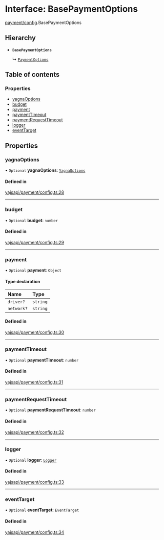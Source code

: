# Interface: BasePaymentOptions

[payment/config](../modules/payment_config).BasePaymentOptions

## Hierarchy

- **`BasePaymentOptions`**

  ↳ [`PaymentOptions`](payment_payments.PaymentOptions)

## Table of contents

### Properties

- [yagnaOptions](payment_config.BasePaymentOptions#yagnaoptions)
- [budget](payment_config.BasePaymentOptions#budget)
- [payment](payment_config.BasePaymentOptions#payment)
- [paymentTimeout](payment_config.BasePaymentOptions#paymenttimeout)
- [paymentRequestTimeout](payment_config.BasePaymentOptions#paymentrequesttimeout)
- [logger](payment_config.BasePaymentOptions#logger)
- [eventTarget](payment_config.BasePaymentOptions#eventtarget)

## Properties

### yagnaOptions

• `Optional` **yagnaOptions**: [`YagnaOptions`](../modules/executor_executor#yagnaoptions)

#### Defined in

[yajsapi/payment/config.ts:28](https://github.com/golemfactory/yajsapi/blob/2663a15/yajsapi/payment/config.ts#L28)

___

### budget

• `Optional` **budget**: `number`

#### Defined in

[yajsapi/payment/config.ts:29](https://github.com/golemfactory/yajsapi/blob/2663a15/yajsapi/payment/config.ts#L29)

___

### payment

• `Optional` **payment**: `Object`

#### Type declaration

| Name | Type |
| :------ | :------ |
| `driver?` | `string` |
| `network?` | `string` |

#### Defined in

[yajsapi/payment/config.ts:30](https://github.com/golemfactory/yajsapi/blob/2663a15/yajsapi/payment/config.ts#L30)

___

### paymentTimeout

• `Optional` **paymentTimeout**: `number`

#### Defined in

[yajsapi/payment/config.ts:31](https://github.com/golemfactory/yajsapi/blob/2663a15/yajsapi/payment/config.ts#L31)

___

### paymentRequestTimeout

• `Optional` **paymentRequestTimeout**: `number`

#### Defined in

[yajsapi/payment/config.ts:32](https://github.com/golemfactory/yajsapi/blob/2663a15/yajsapi/payment/config.ts#L32)

___

### logger

• `Optional` **logger**: [`Logger`](utils_logger_logger.Logger)

#### Defined in

[yajsapi/payment/config.ts:33](https://github.com/golemfactory/yajsapi/blob/2663a15/yajsapi/payment/config.ts#L33)

___

### eventTarget

• `Optional` **eventTarget**: `EventTarget`

#### Defined in

[yajsapi/payment/config.ts:34](https://github.com/golemfactory/yajsapi/blob/2663a15/yajsapi/payment/config.ts#L34)
